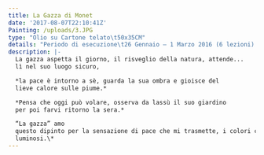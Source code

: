 ```yaml
---
title: La Gazza di Monet
date: '2017-08-07T22:10:41Z'
Painting: /uploads/3.JPG
type: "Olio su Cartone telato\t50x35CM"
details: "Periodo di esecuzione\t26 Gennaio – 1 Marzo 2016 (6 lezioni) *Questo quadro l’ho iniziato e terminato al corso in 6 lezioni."
description: |-
  La gazza aspetta il giorno, il risveglio della natura, attende...
  lì nel suo luogo sicuro, 

  *la pace è intorno a sè, guarda la sua ombra e gioisce del
  lieve calore sulle piume.*

  *Pensa che oggi può volare, osserva da lassù il suo giardino
  per poi farvi ritorno la sera.*

  “La gazza” amo
  questo dipinto per la sensazione di pace che mi trasmette, i colori caldi e
  luminosi.\*
---
```





